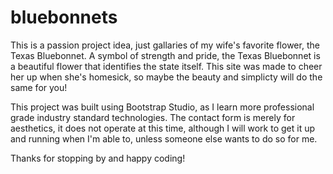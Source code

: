 # bluebonnets

This is a passion project idea, just gallaries of my wife's favorite flower, the Texas Bluebonnet. 
A symbol of strength and pride, the Texas Bluebonnet is a beautiful flower that identifies the state itself.
This site was made to cheer her up when she's homesick, so maybe the beauty and simplicty will do the same for you!

This project was built using Bootstrap Studio, as I learn more professional grade industry standard technologies.
The contact form is merely for aesthetics, it does not operate at this time, although I will work to get it up and running
when I'm able to, unless someone else wants to do so for me.

Thanks for stopping by and happy coding!
